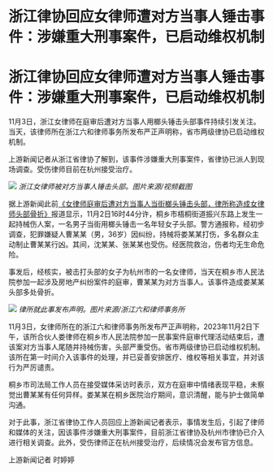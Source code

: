 # 浙江律协回应女律师遭对方当事人锤击事件：涉嫌重大刑事案件，已启动维权机制

# 浙江律协回应女律师遭对方当事人锤击事件：涉嫌重大刑事案件，已启动维权机制

11月3日，浙江女律师在庭审后遭对方当事人用榔头锤击头部事件持续引发关注。当天，该律师所在浙江六和律师事务所发布严正声明称，省市两级律协已启动维权机制。

上游新闻记者从浙江省律协了解到，该事件涉嫌重大刑事案件，省律协已派人到现场调查。受伤律师目前在杭州接受治疗。

![](https://inews.gtimg.com/om_bt/O6_RHYdbHR0XMoQlPYG7LzTwU0ZUeiwiov7W3eTBZjFJgAA/1000)
_浙江女律师被对方当事人锤击头部。图片来源/视频截图_

据上游新闻此前[《女律师庭审后遭对方当事人当街榔头锤击头部，律所称造成女律师头部骨折》](https://new.qq.com/rain/a/20231103A048PX00)报道显示，11月2日16时44分许，桐乡市梧桐街道振兴东路上发生一起持械伤人案，一名男子当街用榔头锤击一名年轻女子头部。警方通报称，经初步调查，犯罪嫌疑人曹某某（男，36岁）因纠纷，持械将娄某某打伤，多名群众主动制止曹某某行凶。其间，沈某某、张某某也受伤。经医院救治，伤者均无生命危险。

事发后，经核实，被击打头部的女子为杭州市的一名女律师，当天在桐乡市人民法院参加一起涉及房地产纠纷案件的庭审，曹某某为对方当事人。该事件造成娄某某头部多处骨折。

![](https://inews.gtimg.com/om_bt/OL7Ixs3FddzZGZYcAxerZ7TvG8GQQ9P2TFdGBeJkEJPc8AA/1000)
_律所就此事发布声明。图片来源/浙江六和律师事务所_

11月3日，女律师所在的浙江六和律师事务所发布严正声明称，2023年11月2日下午，该所合伙人娄律师在桐乡市人民法院参加一民事案件庭审代理活动结束后，遭该案对方当事人尾随并持械伤害，头部严重受伤。省市两级律协已启动维权机制。该所在第一时间介入该事件的处理，并已妥善安排医疗、维权等相关事宜，并对该行为严厉谴责。

桐乡市司法局工作人员在接受媒体采访时表示，双方在庭审中情绪表现平稳，未察觉出曹某某有任何异样。娄某某在桐乡医院治疗期间，意识清醒，能与护士做简单沟通。

对于此事，浙江省律协工作人员回应上游新闻记者表示，事情发生后，引起了律师和媒体的关注，因该事件涉嫌重大刑事案件，目前浙江省律协及杭州市律协已介入进行相关调查。此外，受伤律师正在杭州接受治疗，后续情况会发布官方信息。

上游新闻记者 时婷婷

